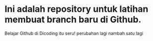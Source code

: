 # Ini adalah repository untuk latihan membuat branch baru di Github.
Belajar Github di Dicoding itu seru!
perubahan lagi
nambah satu lagi
